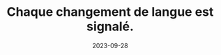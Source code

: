 ---
N: '127'
Rubrique: Internationalisation
title: Chaque changement de langue est signalé. 
detail: Chaque changement de langue est signalé. 
abstract: 
categories: [" Internationalisation"]
agrege: O4127-E038
opquast: '4 127'
indiceebook: '38'
description: "Règle n° 038"
weight:  038
actif: '1'
layout: rules
date: 2023-09-28
tags: ["", ""]
objectif: ["", ""]
Meo: [""]
Controle: ""
Author: ["Opquast"]
steps: ["", ""]
---